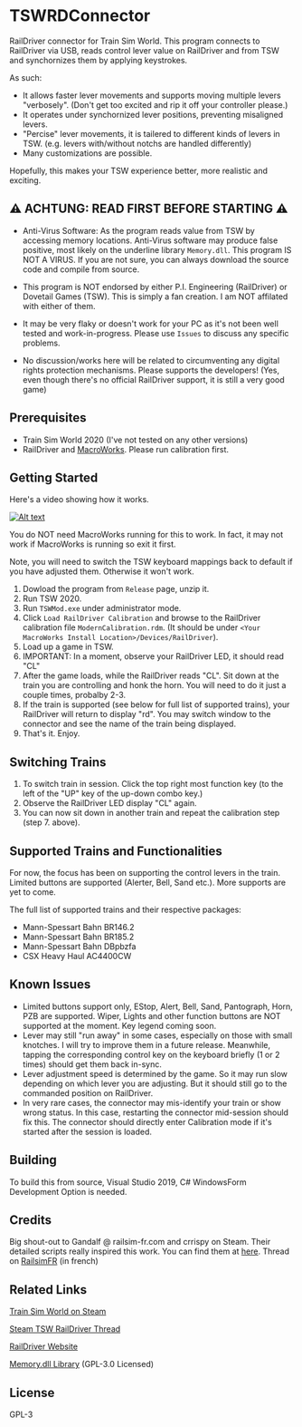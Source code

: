 # TSWRDConnector

RailDriver connector for Train Sim World. This program connects to RailDriver via USB, reads control lever value on RailDriver and from TSW and synchornizes them by applying keystrokes.

As such:

 - It allows faster lever movements and supports moving multiple levers "verbosely". (Don't get too excited and rip it off your controller please.)
 - It operates under synchornized lever positions, preventing misaligned levers.
 - "Percise" lever movements, it is tailered to different kinds of levers in TSW. (e.g. levers with/without notchs are handled differently)
 - Many customizations are possible.

Hopefully, this makes your TSW experience better, more realistic and exciting. 

## ⚠ ACHTUNG: READ FIRST BEFORE STARTING ⚠

 - Anti-Virus Software: As the program reads value from TSW by accessing memory locations. Anti-Virus software may produce false positive, most likely on the underline library `Memory.dll`. This program IS NOT A VIRUS. If you are not sure, you can always download the source code and compile from source.
 
 - This program is NOT endorsed by either P.I. Engineering (RailDriver) or Dovetail Games (TSW). This is simply a fan creation. I am NOT affilated with either of them.

 - It may be very flaky or doesn't work for your PC as it's not been well tested and work-in-progress. Please use `Issues` to discuss any specific problems.

 - No discussion/works here will be related to circumventing any digital rights protection mechanisms. Please supports the developers! (Yes, even though there's no official RailDriver support, it is still a very good game)

## Prerequisites

 - Train Sim World 2020 (I've not tested on any other versions)
 - RailDriver and [MacroWorks](https://xkeys.com/software/softwarewindows/softwaremacroworks.html). Please run calibration first.

## Getting Started

Here's a video showing how it works.

[![Alt text](https://img.youtube.com/vi/ZyiEsUbQjms/0.jpg)](https://youtu.be/ZyiEsUbQjms)

You do NOT need MacroWorks running for this to work. In fact, it may not work if MacroWorks is running so exit it first.

Note, you will need to switch the TSW keyboard mappings back to default if you have adjusted them. Otherwise it won't work.

 1. Dowload the program from `Release` page, unzip it.
 2. Run TSW 2020.
 3. Run `TSWMod.exe` under administrator mode.
 4. Click `Load RailDriver Calibration` and browse to the RailDriver calibration file `ModernCalibration.rdm`. (It should be under `<Your MacroWorks Install Location>/Devices/RailDriver`).
 5. Load up a game in TSW.
 6. IMPORTANT: In a moment, observe your RailDriver LED, it should read "CL" 
 7. After the game loads, while the RailDriver reads "CL". Sit down at the train you are controlling and honk the horn. You will need to do it just a couple times, probalby 2-3.
 8. If the train is supported (see below for full list of supported trains), your RailDriver will return to display "rd". You may switch window to the connector and see the name of the train being displayed.
 9. That's it. Enjoy.

## Switching Trains

  1. To switch train in session. Click the top right most function key (to the left of the "UP" key of the up-down combo key.)
  2. Observe the RailDriver LED display "CL" again.
  3. You can now sit down in another train and repeat the calibration step (step 7. above).

## Supported Trains and Functionalities

For now, the focus has been on supporting the control levers in the train. Limited buttons are supported (Alerter, Bell, Sand etc.). More supports are yet to come.

The full list of supported trains and their respective packages:

 - Mann-Spessart Bahn BR146.2
 - Mann-Spessart Bahn BR185.2
 - Mann-Spessart Bahn DBpbzfa
 - CSX Heavy Haul AC4400CW

## Known Issues

 - Limited buttons support only, EStop, Alert, Bell, Sand, Pantograph, Horn, PZB are supported. Wiper, Lights and other function buttons are NOT supported at the moment. Key legend coming soon.
 - Lever may still "run away" in some cases, especially on those with small knotches. I will try to improve them in a future release. Meanwhile, tapping the corresponding control key on the keyboard briefly (1 or 2 times) should get them back in-sync.
 - Lever adjustment speed is determined by the game. So it may run slow depending on which lever you are adjusting. But it should still go to the commanded position on RailDriver.
 - In very rare cases, the connector may mis-identify your train or show wrong status. In this case, restarting the connector mid-session should fix this. The connector should directly enter Calibration mode if it's started after the session is loaded.

## Building

To build this from source, Visual Studio 2019, C# WindowsForm Development Option is needed.

## Credits

Big shout-out to Gandalf @ railsim-fr.com and crrispy on Steam. Their detailed scripts really inspired this work. You can find them at [here](https://www.railsim-fr.com/forum/index.php?/files/file/1682-train-sim-world-raildriver-interface). Thread on [RailsimFR](https://www.railsim-fr.com/forum/index.php?/topic/12446-tsw-et-raildriver-cest-parti) (in french)

## Related Links

[Train Sim World on Steam](https://store.steampowered.com/app/530070/Train_Sim_World_2020/)

[Steam TSW RailDriver Thread](https://steamcommunity.com/app/530070/discussions/0/1797403972728914718/)

[RailDriver Website](http://raildriver.com/)

[Memory.dll Library](https://github.com/erfg12/memory.dll/) (GPL-3.0 Licensed)

## License

GPL-3